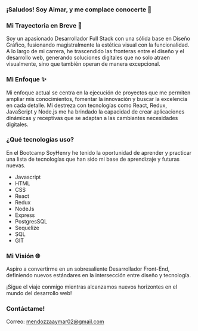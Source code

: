 ### ¡Saludos! Soy Aimar, y me complace conocerte 👋

### Mi Trayectoria en Breve 🚀

Soy un apasionado Desarrollador Full Stack con una sólida base en Diseño Gráfico, fusionando magistralmente la estética visual con la funcionalidad. A lo largo de mi carrera, he trascendido las fronteras entre el diseño y el desarrollo web, generando soluciones digitales que no solo atraen visualmente, sino que también operan de manera excepcional.

### Mi Enfoque ✨

Mi enfoque actual se centra en la ejecución de proyectos que me permiten ampliar mis conocimientos, fomentar la innovación y buscar la excelencia en cada detalle. Mi destreza con tecnologías como React, Redux, JavaScript y Node.js me ha brindado la capacidad de crear aplicaciones dinámicas y receptivas que se adaptan a las cambiantes necesidades digitales.

### ¿Qué tecnologías uso?

En el Bootcamp SoyHenry he tenido la oportunidad de aprender y practicar una lista de tecnologías que han sido mi base de aprendizaje y futuras nuevas.

  - Javascript
  - HTML
  - CSS
  - React
  - Redux
  - NodeJs
  - Express
  - PostgresSQL
  - Sequelize
  - SQL
  - GIT

### Mi Visión 🌐

Aspiro a convertirme en un sobresaliente Desarrollador Front-End, definiendo nuevos estándares en la intersección entre diseño y tecnología.

¡Sigue el viaje conmigo mientras alcanzamos nuevos horizontes en el mundo del desarrollo web!

### Contáctame!

Correo: mendozzaaymar02@gmail.com
